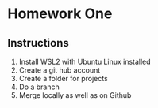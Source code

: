 # Homework One
## Instructions 
1. Install WSL2 with Ubuntu Linux installed
2. Create a git hub account
3. Create a folder for projects
4. Do a branch 
5. Merge locally as well as on Github 
